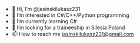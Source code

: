 - 👋 Hi, I’m @jasinskilukasz231
- 👀 I’m interested in C#/C++/Python programming 
- 🌱 I’m currently learning C#
- 💞️ I’m looking for a traineeship in Silesia Poland
- 📫 How to reach me jasinskilukasz231@gmail.com

<!---
jasinskilukasz231/jasinskilukasz231 is a ✨ special ✨ repository because its `README.md` (this file) appears on your GitHub profile.
You can click the Preview link to take a look at your changes.
--->

